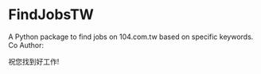 # FindJobsTW
A Python package to find jobs on 104.com.tw based on specific keywords.
Co Author:

祝您找到好工作!
